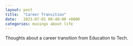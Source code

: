 ```yaml
---
layout: post
title:  "Career Transition"
date:   2023-07-01 08:40:00 +0800
categories: musings about life
---
```

Thoughts about a career transition from Education to Tech.
